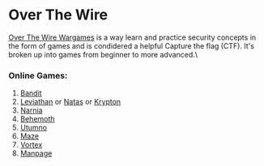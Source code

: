# Over The Wire

[Over The Wire Wargames](https://overthewire.org/wargames/) is a way learn and practice security concepts in the form of games and is condidered a helpful Capture the flag (CTF). It's broken up into games from beginner to more advanced.\


### Online Games:

1. [Bandit](bandit.md)
2. [Leviathan](leviathan.md) or [Natas](natas.md) or [Krypton](krypton.md)
3. [Narnia](narnia.md)
4. [Behemoth](behemoth.md)
5. [Utumno](utumno.md)
6. [Maze](maze.md)
7. [Vortex](vortex.md)
8. [Manpage](manpage.md)

